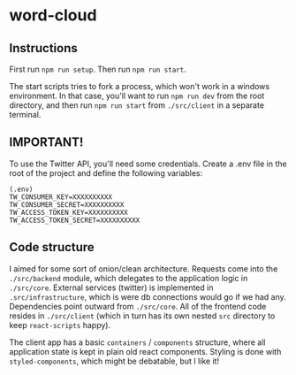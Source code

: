 # word-cloud

## Instructions
First run `npm run setup`. Then run `npm run start`.

The start scripts tries to fork a process, which won't work in a windows environment. In that case, you'll want to run `npm run dev` from the root directory, and then run `npm run start` from `./src/client` in a separate terminal.

## IMPORTANT!
To use the Twitter API, you'll need some credentials. Create a .env file in the root of the project and define the following variables:

```
(.env)
TW_CONSUMER_KEY=XXXXXXXXXX
TW_CONSUMER_SECRET=XXXXXXXXXX
TW_ACCESS_TOKEN_KEY=XXXXXXXXXX
TW_ACCESS_TOKEN_SECRET=XXXXXXXXXX
```

## Code structure
I aimed for some sort of onion/clean architecture. Requests come into the `./src/backend` module, which delegates to the application logic in `./src/core`. External services (twitter) is implemented in `.src/infrastructure`, which is were db connections would go if we had any. Dependencies point outward from `./src/core`. All of the frontend code resides in `./src/client` (which in turn has its own nested `src` directory to keep `react-scripts` happy).

The client app has a basic `containers` / `components` structure, where all application state is kept in plain old react components. Styling is done with `styled-components`, which might be debatable, but I like it!
